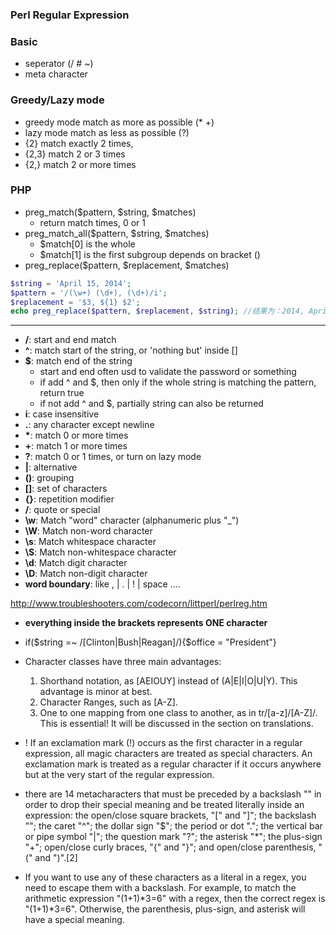 ### Perl Regular Expression

### Basic
- seperator (/ # ~)
- meta character

### Greedy/Lazy mode
- greedy mode match as more as possible (* +)
- lazy mode match as less as possible (?)
- {2} match exactly 2 times,
- {2,3} match 2 or 3 times
- {2,} match 2 or more times
### PHP
- preg_match($pattern, $string, $matches)
    - return match times, 0 or 1
- preg_match_all($pattern, $string, $matches)
    - $match[0] is the whole 
    - $match[1] is the first subgroup depends on bracket ()
- preg_replace($pattern, $replacement, $matches)
~~~ php
$string = 'April 15, 2014';
$pattern = '/(\w+) (\d+), (\d+)/i';
$replacement = '$3, ${1} $2';
echo preg_replace($pattern, $replacement, $string); //结果为：2014, April 15
~~~
    

---
- **/**: start and end match
- **^**: match start of the string, or 'nothing but' inside []
- **$**: match end of the string
    - start and end often usd to validate the password or something
    - if add ^ and $, then only if the whole string is matching the pattern, return true
    - if not add ^ and $, partially string can also be returned
- **i**: case insensitive
- **.**: any character except newline
- **\***: match 0 or more times
- **+**: match 1 or more times
- **?**: match 0 or 1 times, or turn on lazy mode
- **|**: alternative
- **()**: grouping
- **[]**: set of characters
- **{}**: repetition modifier
- **/**: quote or special
- **\w**:  Match "word" character (alphanumeric plus "_")
- **\W**:  Match non-word character
- **\s**:  Match whitespace character
- **\S**:  Match non-whitespace character
- **\d**:  Match digit character
- **\D**:  Match non-digit character
- **word boundary**: like , | . | ! | space ....

http://www.troubleshooters.com/codecorn/littperl/perlreg.htm

- **everything inside the brackets represents ONE character**
- if($string =~ /[Clinton|Bush|Reagan]/){$office = "President"}

- Character classes have three main advantages:
    1. Shorthand notation, as [AEIOUY] instead of (A|E|I|O|U|Y). This advantage is minor at best.
    2. Character Ranges, such as [A-Z].
    3. One to one mapping from one class to another, as in tr/[a-z]/[A-Z]/. This is essential! It will be discussed in the section on translations.
- !  If an exclamation mark (!) occurs as the first character in a regular expression, all magic characters are treated as special characters. An exclamation mark is treated as a regular character if it occurs anywhere but at the very start of the regular expression.

- there are 14 metacharacters that must be preceded by a backslash "" in order to drop their special meaning and be treated literally inside an expression: the open/close square brackets, "[" and "]"; the backslash ""; the caret "^"; the dollar sign "$"; the period or dot "."; the vertical bar or pipe symbol "|"; the question mark "?"; the asterisk "*"; the plus-sign "+"; open/close curly braces, "{" and "}"; and open/close parenthesis, "(" and ")".[2]
- If you want to use any of these characters as a literal in a regex, you need to escape them with a backslash. For example, to match the arithmetic expression "(1+1)*3=6" with a regex, then the correct regex is "(1+1)*3=6". Otherwise, the parenthesis, plus-sign, and asterisk will have a special meaning.
